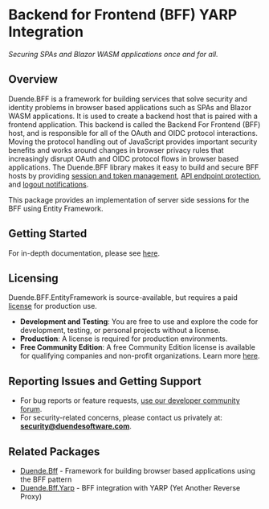
# Backend for Frontend (BFF) YARP Integration
_Securing SPAs and Blazor WASM applications once and for all._

## Overview
Duende.BFF is a framework for building services that solve security and identity problems in browser based applications such as SPAs and Blazor WASM applications. It is used to create a backend host that is paired with a frontend application. This backend is called the Backend For Frontend (BFF) host, and is responsible for all of the OAuth and OIDC protocol interactions. Moving the protocol handling out of JavaScript provides important security benefits and works around changes in browser privacy rules that increasingly disrupt OAuth and OIDC protocol flows in browser based applications. The Duende.BFF library makes it easy to build and secure BFF hosts by providing [session and token management](https://docs.duendesoftware.com/identityserver/v7/bff/session/), [API endpoint protection](https://docs.duendesoftware.com/identityserver/v7/bff/apis/), and [logout notifications](https://docs.duendesoftware.com/identityserver/v7/bff/session/management/back-channel-logout/).

This package provides an implementation of server side sessions for the BFF using Entity Framework.

## Getting Started
For in-depth documentation, please see [here](https://docs.duendesoftware.com/identityserver/v7/bff/session/server_side_sessions/#using-entity-framework-for-the-server-side-session-store).

## Licensing
Duende.BFF.EntityFramework is source-available, but requires a paid [license](https://duendesoftware.com/products/bff) for production use.

- **Development and Testing**: You are free to use and explore the code for development, testing, or personal projects without a license.
- **Production**: A license is required for production environments. 
- **Free Community Edition**: A free Community Edition license is available for qualifying companies and non-profit organizations. Learn more [here](https://duendesoftware.com/products/communityedition).

## Reporting Issues and Getting Support
- For bug reports or feature requests, [use our developer community forum](https://github.com/DuendeSoftware/community).
- For security-related concerns, please contact us privately at: **security@duendesoftware.com**.

## Related Packages
- [Duende.Bff](https://www.nuget.org/packages/Duende.Bff) - Framework for building browser based applications using the BFF pattern
- [Duende.Bff.Yarp](https://www.nuget.org/packages/Duende.Bff.Yarp) - BFF integration with YARP (Yet Another Reverse Proxy)
